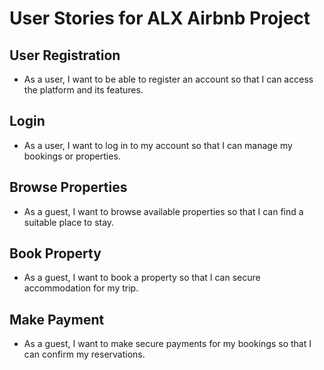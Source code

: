 # User Stories for ALX Airbnb Project

## User Registration
- As a user, I want to be able to register an account so that I can access the platform and its features.

## Login
- As a user, I want to log in to my account so that I can manage my bookings or properties.

## Browse Properties
- As a guest, I want to browse available properties so that I can find a suitable place to stay.

## Book Property
- As a guest, I want to book a property so that I can secure accommodation for my trip.

## Make Payment
- As a guest, I want to make secure payments for my bookings so that I can confirm my reservations.